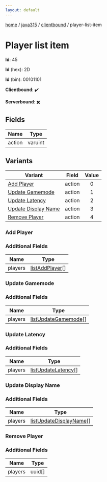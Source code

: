 ```yaml
---
layout: default
---
```


[home](/)  /  [java315](/protocol/java315)  /  [clientbound](/protocol/java315/clientbound)  /  player-list-item

# Player list item

**Id**: 45

**Id** (hex): 2D

**Id** (bin): 00101101

**Clientbound**: ✔️

**Serverbound**: ✖️

## Fields

Name | Type
---|---
action | varuint

## Variants

Variant | Field | Value
---|---|:---:
[Add Player](#add_player) | action | 0
[Update Gamemode](#update_gamemode) | action | 1
[Update Latency](#update_latency) | action | 2
[Update Display Name](#update_display_name) | action | 3
[Remove Player](#remove_player) | action | 4

### Add Player

### Additional Fields

Name | Type
---|---
players | [listAddPlayer](/protocol/java315/types/list-add-player)[]

### Update Gamemode

### Additional Fields

Name | Type
---|---
players | [listUpdateGamemode](/protocol/java315/types/list-update-gamemode)[]

### Update Latency

### Additional Fields

Name | Type
---|---
players | [listUpdateLatency](/protocol/java315/types/list-update-latency)[]

### Update Display Name

### Additional Fields

Name | Type
---|---
players | [listUpdateDisplayName](/protocol/java315/types/list-update-display-name)[]

### Remove Player

### Additional Fields

Name | Type
---|---
players | uuid[]

